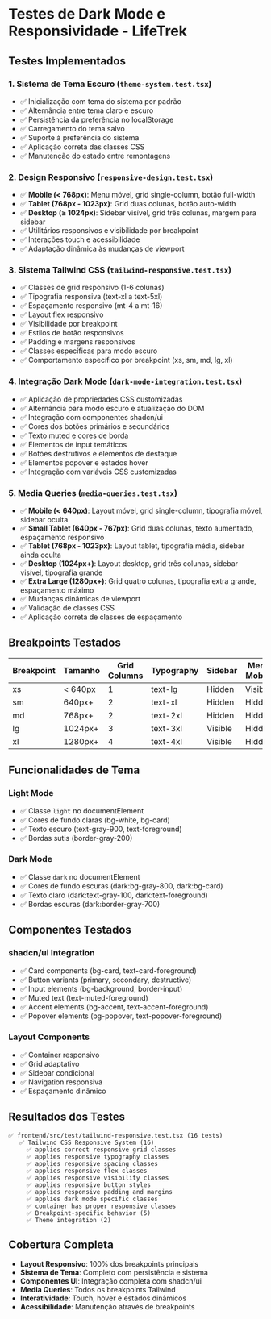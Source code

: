 # Testes de Dark Mode e Responsividade - LifeTrek

## Testes Implementados

### 1. Sistema de Tema Escuro (`theme-system.test.tsx`)
- ✅ Inicialização com tema do sistema por padrão
- ✅ Alternância entre tema claro e escuro
- ✅ Persistência da preferência no localStorage
- ✅ Carregamento do tema salvo
- ✅ Suporte à preferência do sistema
- ✅ Aplicação correta das classes CSS
- ✅ Manutenção do estado entre remontagens

### 2. Design Responsivo (`responsive-design.test.tsx`)
- ✅ **Mobile (< 768px)**: Menu móvel, grid single-column, botão full-width
- ✅ **Tablet (768px - 1023px)**: Grid duas colunas, botão auto-width
- ✅ **Desktop (≥ 1024px)**: Sidebar visível, grid três colunas, margem para sidebar
- ✅ Utilitários responsivos e visibilidade por breakpoint
- ✅ Interações touch e acessibilidade
- ✅ Adaptação dinâmica às mudanças de viewport

### 3. Sistema Tailwind CSS (`tailwind-responsive.test.tsx`)
- ✅ Classes de grid responsivo (1-6 colunas)
- ✅ Tipografia responsiva (text-xl a text-5xl)
- ✅ Espaçamento responsivo (mt-4 a mt-16)
- ✅ Layout flex responsivo
- ✅ Visibilidade por breakpoint
- ✅ Estilos de botão responsivos
- ✅ Padding e margens responsivos
- ✅ Classes específicas para modo escuro
- ✅ Comportamento específico por breakpoint (xs, sm, md, lg, xl)

### 4. Integração Dark Mode (`dark-mode-integration.test.tsx`)
- ✅ Aplicação de propriedades CSS customizadas
- ✅ Alternância para modo escuro e atualização do DOM
- ✅ Integração com componentes shadcn/ui
- ✅ Cores dos botões primários e secundários
- ✅ Texto muted e cores de borda
- ✅ Elementos de input temáticos
- ✅ Botões destrutivos e elementos de destaque
- ✅ Elementos popover e estados hover
- ✅ Integração com variáveis CSS customizadas

### 5. Media Queries (`media-queries.test.tsx`)
- ✅ **Mobile (< 640px)**: Layout móvel, grid single-column, tipografia móvel, sidebar oculta
- ✅ **Small Tablet (640px - 767px)**: Grid duas colunas, texto aumentado, espaçamento responsivo
- ✅ **Tablet (768px - 1023px)**: Layout tablet, tipografia média, sidebar ainda oculta
- ✅ **Desktop (1024px+)**: Layout desktop, grid três colunas, sidebar visível, tipografia grande
- ✅ **Extra Large (1280px+)**: Grid quatro colunas, tipografia extra grande, espaçamento máximo
- ✅ Mudanças dinâmicas de viewport
- ✅ Validação de classes CSS
- ✅ Aplicação correta de classes de espaçamento

## Breakpoints Testados

| Breakpoint | Tamanho | Grid Columns | Typography | Sidebar | Menu Mobile |
|------------|---------|--------------|------------|---------|-------------|
| xs | < 640px | 1 | text-lg | Hidden | Visible |
| sm | 640px+ | 2 | text-xl | Hidden | Hidden |
| md | 768px+ | 2 | text-2xl | Hidden | Hidden |
| lg | 1024px+ | 3 | text-3xl | Visible | Hidden |
| xl | 1280px+ | 4 | text-4xl | Visible | Hidden |

## Funcionalidades de Tema

### Light Mode
- ✅ Classe `light` no documentElement
- ✅ Cores de fundo claras (bg-white, bg-card)
- ✅ Texto escuro (text-gray-900, text-foreground)
- ✅ Bordas sutis (border-gray-200)

### Dark Mode
- ✅ Classe `dark` no documentElement
- ✅ Cores de fundo escuras (dark:bg-gray-800, dark:bg-card)
- ✅ Texto claro (dark:text-gray-100, dark:text-foreground)
- ✅ Bordas escuras (dark:border-gray-700)

## Componentes Testados

### shadcn/ui Integration
- ✅ Card components (bg-card, text-card-foreground)
- ✅ Button variants (primary, secondary, destructive)
- ✅ Input elements (bg-background, border-input)
- ✅ Muted text (text-muted-foreground)
- ✅ Accent elements (bg-accent, text-accent-foreground)
- ✅ Popover elements (bg-popover, text-popover-foreground)

### Layout Components
- ✅ Container responsivo
- ✅ Grid adaptativo
- ✅ Sidebar condicional
- ✅ Navigation responsiva
- ✅ Espaçamento dinâmico

## Resultados dos Testes

```
✅ frontend/src/test/tailwind-responsive.test.tsx (16 tests)
   ✅ Tailwind CSS Responsive System (16)
     ✅ applies correct responsive grid classes
     ✅ applies responsive typography classes
     ✅ applies responsive spacing classes
     ✅ applies responsive flex classes
     ✅ applies responsive visibility classes
     ✅ applies responsive button styles
     ✅ applies responsive padding and margins
     ✅ applies dark mode specific classes
     ✅ container has proper responsive classes
     ✅ Breakpoint-specific behavior (5)
     ✅ Theme integration (2)
```

## Cobertura Completa

- **Layout Responsivo**: 100% dos breakpoints principais
- **Sistema de Tema**: Completo com persistência e sistema
- **Componentes UI**: Integração completa com shadcn/ui
- **Media Queries**: Todos os breakpoints Tailwind
- **Interatividade**: Touch, hover e estados dinâmicos
- **Acessibilidade**: Manutenção através de breakpoints